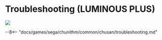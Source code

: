 # Troubleshooting (LUMINOUS PLUS)
<img src="/img/chunithm/sdhd/luminousplus.png">

--8<-- "docs/games/sega/chunithm/common/chusan/troubleshooting.md"
